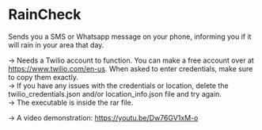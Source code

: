 # RainCheck  
Sends you a SMS or Whatsapp message on your phone, informing you if it will rain in your area that day.  

  -> Needs a Twilio account to function. You can make a free account over at https://www.twilio.com/en-us. When asked to enter credentials, make sure to copy them exactly.  
  -> If you have any issues with the credentials or location, delete the twilio_credentials.json and/or location_info.json file and try again.  
  -> The executable is inside the rar file.  

  -> A video demonstration: https://youtu.be/Dw76GV1xM-o
